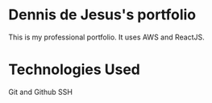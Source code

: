 # Dennis de Jesus's portfolio

This is my professional portfolio. It uses AWS and ReactJS.

# Technologies Used

Git and Github
SSH
